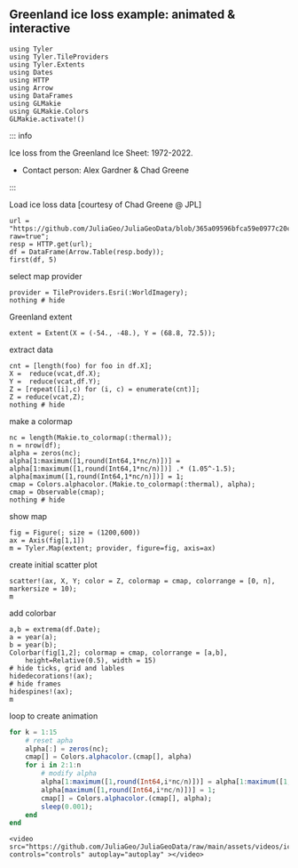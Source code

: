 ## Greenland ice loss example: animated & interactive

````@example ice
using Tyler
using Tyler.TileProviders
using Tyler.Extents
using Dates
using HTTP
using Arrow
using DataFrames
using GLMakie
using GLMakie.Colors
GLMakie.activate!()
````

::: info

Ice loss from the Greenland Ice Sheet: 1972-2022.

- Contact person: Alex Gardner & Chad Greene

:::

Load ice loss data [courtesy of Chad Greene @ JPL]

````@example ice
url = "https://github.com/JuliaGeo/JuliaGeoData/blob/365a09596bfca59e0977c20c2c2f566c0b29dbaa/assets/data/iceloss_subset.arrow?raw=true";
resp = HTTP.get(url);
df = DataFrame(Arrow.Table(resp.body));
first(df, 5)
````
select map provider

````@example ice
provider = TileProviders.Esri(:WorldImagery);
nothing # hide
````

Greenland extent

````@example ice
extent = Extent(X = (-54., -48.), Y = (68.8, 72.5));
````
extract data

````@example ice
cnt = [length(foo) for foo in df.X];
X =  reduce(vcat,df.X);
Y =  reduce(vcat,df.Y);
Z = [repeat([i],c) for (i, c) = enumerate(cnt)];
Z = reduce(vcat,Z);
nothing # hide
````

make a colormap

````@example ice
nc = length(Makie.to_colormap(:thermal));
n = nrow(df);
alpha = zeros(nc);
alpha[1:maximum([1,round(Int64,1*nc/n)])] = alpha[1:maximum([1,round(Int64,1*nc/n)])] .* (1.05^-1.5);
alpha[maximum([1,round(Int64,1*nc/n)])] = 1;
cmap = Colors.alphacolor.(Makie.to_colormap(:thermal), alpha);
cmap = Observable(cmap);
nothing # hide
````
show map

````@example ice
fig = Figure(; size = (1200,600))
ax = Axis(fig[1,1])
m = Tyler.Map(extent; provider, figure=fig, axis=ax)
````

create initial scatter plot

````@example ice
scatter!(ax, X, Y; color = Z, colormap = cmap, colorrange = [0, n], markersize = 10);
m
````

add colorbar

````@example ice
a,b = extrema(df.Date);
a = year(a);
b = year(b);
Colorbar(fig[1,2]; colormap = cmap, colorrange = [a,b],
    height=Relative(0.5), width = 15)
# hide ticks, grid and lables
hidedecorations!(ax);
# hide frames
hidespines!(ax);
m
````

loop to create animation
````julia
for k = 1:15
    # reset apha
    alpha[:] = zeros(nc);
    cmap[] = Colors.alphacolor.(cmap[], alpha)
    for i in 2:1:n
        # modify alpha
        alpha[1:maximum([1,round(Int64,i*nc/n)])] = alpha[1:maximum([1,round(Int64,i*nc/n)])] .* (1.05^-1.5);
        alpha[maximum([1,round(Int64,i*nc/n)])] = 1;
        cmap[] = Colors.alphacolor.(cmap[], alpha);
        sleep(0.001);
    end
end
````

```@raw html
<video src="https://github.com/JuliaGeo/JuliaGeoData/raw/main/assets/videos/iceloss.mp4" controls="controls" autoplay="autoplay" ></video>
```
